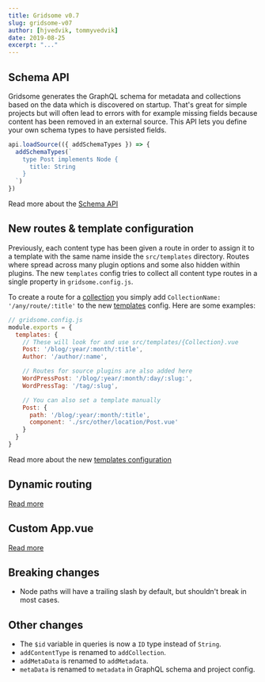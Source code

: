 ```yaml
---
title: Gridsome v0.7
slug: gridsome-v07
author: [hjvedvik, tommyvedvik]
date: 2019-08-25
excerpt: "..."
---
```

## Schema API

Gridsome generates the GraphQL schema for metadata and collections based on the data which is discovered on startup. That's great for simple projects but will often lead to errors with for example missing fields because content has been removed in an external source. This API lets you define your own schema types to have persisted fields.

```js
api.loadSource(({ addSchemaTypes }) => {
  addSchemaTypes(`
    type Post implements Node {
      title: String
    }
  `)
})
```

Read more about the [Schema API](/docs/schema-api)

## New routes & template configuration

Previously, each content type has been given a route in order to assign it to a template with the same name inside the `src/templates` directory. Routes where spread across many plugin options and some also hidden within plugins. The new `templates` config tries to collect all content type routes in a single property in `gridsome.config.js`.

To create a route for a [collection](/docs/collections) you simply add `CollectionName: '/any/route/:title'` to the new [templates](/docs/templates)  config. Here are some examples: 

```js
// gridsome.config.js
module.exports = {
  templates: {
  	// These will look for and use src/templates/{Collection}.vue
    Post: '/blog/:year/:month/:title',
    Author: '/author/:name',

    // Routes for source plugins are also added here
    WordPressPost: '/blog/:year/:month/:day/:slug:',
    WordPressTag: '/tag/:slug',

    // You can also set a template manually
    Post: {
      path: '/blog/:year/:month/:title',
      component: './src/other/location/Post.vue'
    }
  }
}
```

Read more about the new [templates configuration](/docs/templates)

## Dynamic routing

[Read more](/docs/dynamic-routing)

## Custom App.vue

[Read more](/docs/overriding-app)

## Breaking changes

- Node paths will have a trailing slash by default, but shouldn't break in most cases.

## Other changes

- The `$id` variable in queries is now a `ID` type instead of `String`.
- `addContentType` is renamed to `addCollection`.
- `addMetaData` is renamed to `addMetadata`.
- `metaData` is renamed to `metadata` in GraphQL schema and project config.